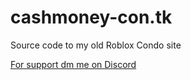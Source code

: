 # cashmoney-con.tk
Source code to my old Roblox Condo site

[For support dm me on Discord ](https://www.discord.com/users/378746510596243458)

